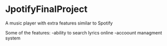 # JpotifyFinalProject

A music player with extra features similar to Spotify

Some of the features:
-ability to search lyrics online
-accoount managment system
